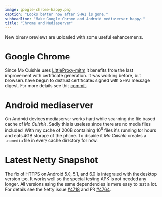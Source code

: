 ```yaml
---
image: google-chrome-happy.png
caption: "Looks better now after SHA1 is gone."
subheadline: "Make Google Chrome and Android mediaserver happy."
title: "Chrome and Mediaserver"
---
```


New binary previews are uploaded with some useful enhancements.
<!--more-->

# Google Chrome

Since Mo Cuishle uses 
[LittleProxy-mitm](https://github.com/ganskef/LittleProxy-mitm) it benefits from 
the last improvement with certificate generation. It was working before, but 
browsers have begun to distrust certificates signed with SHA1 message digest. 
For more details see this 
[commit](https://github.com/ganskef/LittleProxy-mitm/commit/64e2d9d2ed6ee2491a31124495639765d0586327).

# Android mediaserver

On Android devices mediaserver works hard while scanning the file based cache of 
*Mo Cuishle*. Sadly this is useless since there are no media files included. 
With my cache of 20GB containing 10<sup>6</sup> files it's running for hours 
and eats 4GB storage of the phone. To disable it *Mo Cuishle* creates a 
`.nomedia` file in every cache directory for now. 

# Latest Netty Snapshot

The fix of HTTPS on Android 5.0, 5.1, and 6.0 is integrated with the desktop 
version too. It works well so the special testing APK is not needed any longer. 
All versions using the same dependencies is more easy to test a lot. For details 
see the Netty issue 
[#4718](https://github.com/netty/netty/issues/4718) and PR 
[#4764](https://github.com/netty/netty/pull/4764).
